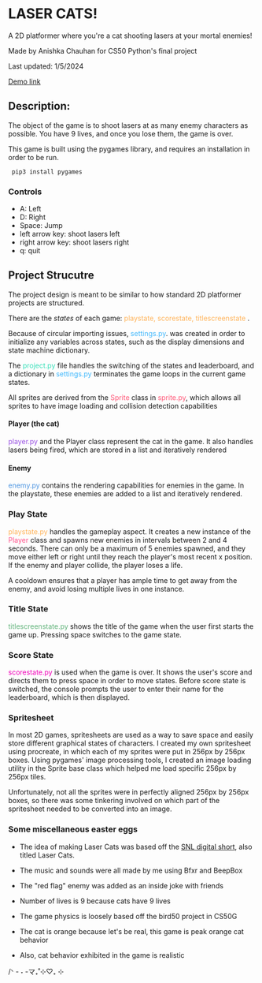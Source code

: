 # LASER CATS!
A 2D platformer where you're a cat shooting lasers at your mortal enemies!

Made by Anishka Chauhan for CS50 Python's final project 

Last updated: 1/5/2024

[Demo link](https://www.google.com)
## Description:
The object of the game is to shoot lasers at as many enemy characters as possible. You have 9 lives, and once you lose them, the game is over.

This game is built using the pygames library, and requires an installation in order to be run. 

     pip3 install pygames
### Controls 
* A: Left
* D: Right
* Space: Jump
* left arrow key: shoot lasers left
* right arrow key: shoot lasers right
* q: quit

## Project Strucutre 

The project design is meant to be similar to how standard 2D platformer projects are structured. 

There are the *states* of each game: <span style="color:rgb(255, 179, 90)">playstate, scorestate, titlescreenstate </span>.

Because of circular importing issues, <span style="color:rgb(66, 184, 252)">settings.py</span>. was created in order to initialize any variables across states, such as the display dimensions and state machine dictionary. 

The <span style="color:rgb(56, 224, 185)"> project.py </span> file handles the switching of the states and leaderboard, and a dictionary in <span style="color:rgb(66, 184, 252)">settings.py</span> terminates the game loops in the current game states.

 All sprites are derived from the <span style="color:rgb(255, 88, 120)"> Sprite </span> class in <span style="color:rgb(255, 88, 120)">sprite.py</span>,
 which allows all sprites to have image loading and collision detection capabilities

 #### Player (the cat)
 <span style="color:rgb(152, 80, 226)">player.py</span> and the Player class represent the cat in the game. It also handles lasers being fired, which are stored in a list and iteratively rendered
 #### Enemy
 <span style="color:rgb(79, 150, 225)">enemy.py</span> contains the rendering capabilities for enemies in the game. In the playstate, these enemies are added to a list and iteratively rendered. 

### Play State
<span style="color:rgb(255, 179, 90)">playstate.py </span> handles the gameplay aspect. It creates a new instance of the <span style="color:rgb(255, 85, 141)">Player </span> class and spawns new enemies in intervals between 2 and 4 seconds. There can only be a maximum of 5 enemies spawned, and they move either left or right until they reach the player's most recent x position. If the enemy and player collide, the player loses a life.

A cooldown ensures that a player has ample time to get away from the enemy, and avoid losing multiple lives in one instance.

### Title State
<span style = "color:rgb(97, 179, 122)"> titlescreenstate.py </span> shows the title of the game when the user first starts the game up. Pressing space switches to the game state. 

### Score State 
<span style = "color:rgb(241, 0, 184)"> scorestate.py </span> is used when the game is over. It shows the user's score and directs them to press space in order to move states. Before score state is switched, the console prompts the user to enter their name for the leaderboard, which is then displayed. 

### Spritesheet
In most 2D games, spritesheets are used as a way to save space and easily store different graphical states of characters. I created my own spritesheet using procreate, in which each of my sprites were put in 256px by 256px boxes. Using pygames' image processing tools, I created an image loading utility in the Sprite base class which helped me load specific 256px by 256px tiles. 

Unfortunately, not all the sprites were in perfectly aligned 256px by 256px boxes, so there was some tinkering involved on which part of the spritesheet needed to be converted into an image. 

### Some miscellaneous easter eggs

- The idea of making Laser Cats was based off the [SNL digital short](https://www.youtube.com/watch?v=e5fiBFhf9OQ), also titled Laser Cats. 
  
- The music and sounds were all made by me using Bfxr and BeepBox
  
- The "red flag" enemy was added as an inside joke with friends
  
- Number of lives is 9 because cats have 9 lives
  
- The game physics is loosely based off the bird50 project in CS50G
- The cat is orange because let's be real, this game is peak orange cat behavior
  
- Also, cat behavior exhibited in the game is realistic
</p>
/ᐠ - ˕ -マ₊˚⊹♡₊ ⊹